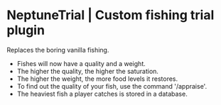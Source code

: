 # NeptuneTrial | Custom fishing trial plugin

Replaces the boring vanilla fishing.

* Fishes will now have a quality and a weight.
* The higher the quality, the higher the saturation.
* The higher the weight, the more food levels it restores.
* To find out the quality of your fish, use the command '/appraise'.
* The heaviest fish a player catches is stored in a database.
